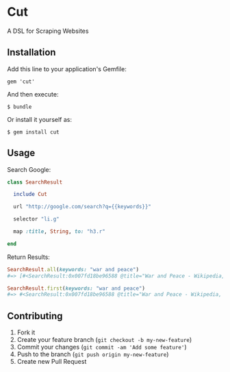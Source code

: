 # Cut

A DSL for Scraping Websites

## Installation

Add this line to your application's Gemfile:

    gem 'cut'

And then execute:

    $ bundle

Or install it yourself as:

    $ gem install cut

## Usage

Search Google:

```ruby
class SearchResult

  include Cut

  url "http://google.com/search?q={{keywords}}"

  selector "li.g"

  map :title, String, to: "h3.r"

end
```

Return Results:

```ruby
SearchResult.all(keywords: "war and peace")
#=> [#<SearchResult:0x007fd18be96588 @title="War and Peace - Wikipedia, the free encyclopedia">, #<SearchResult:0x007fd18b97c098 @title="War and Peace (1956) - IMDb">, #<SearchResult:0x007fd18b986188 @title="War and Peace (Vintage Classics): Leo Tolstoy, Richard Pevear ...">, #<SearchResult:0x007fd18b874038 @title="War and Peace by graf Leo Tolstoy - Free Ebook - Project Gutenberg">, #<SearchResult:0x007fd18b8b46b0 @title="SparkNotes: War and Peace">, #<SearchResult:0x007fd18bc070d8 @title="War and Peace by Leo Tolstoy - Reviews, Discussion, Bookclubs, Lists">, #<SearchResult:0x007fd18bf7c8d0 @title="War and Peace - The Literature Network">, #<SearchResult:0x007fd18bf7a0f8 @title="War and Peace - graf Leo Tolstoy - Google Books">, #<SearchResult:0x007fd18bfc2d58 @title="Images for war and peace">, #<SearchResult:0x007fd189397be8 @title="War and Peace - Planet PDF">, #<SearchResult:0x007fd1893c6268 @title="War and Peace - Shmoop">, #<SearchResult:0x007fd1895fe0f8 @title="News for war and peace">]

SearchResult.first(keywords: "war and peace")
#=> #<SearchResult:0x007fd18be96588 @title="War and Peace - Wikipedia, the free encyclopedia">
```


## Contributing

1. Fork it
2. Create your feature branch (`git checkout -b my-new-feature`)
3. Commit your changes (`git commit -am 'Add some feature'`)
4. Push to the branch (`git push origin my-new-feature`)
5. Create new Pull Request

